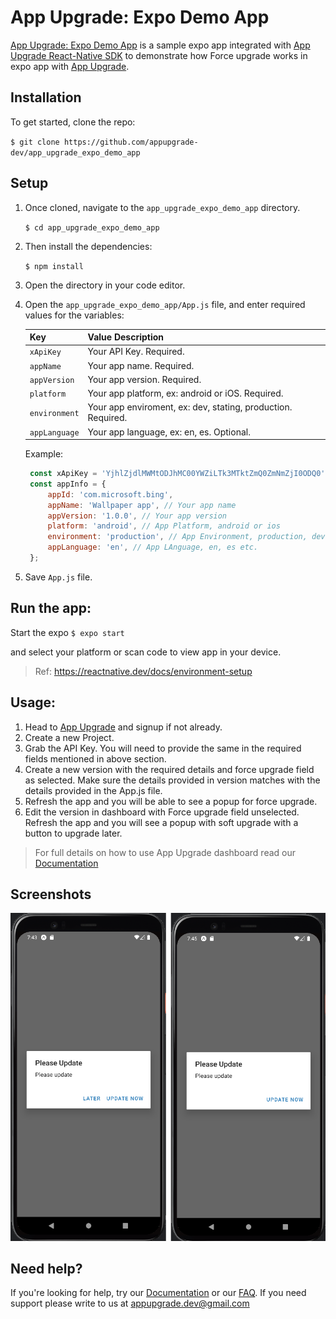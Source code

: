 # App Upgrade: Expo Demo App

[App Upgrade: Expo Demo App](https://github.com/appupgrade-dev/app_upgrade_expo_demo_app) is a sample expo app integrated with [App Upgrade React-Native SDK](https://www.npmjs.com/package/app-upgrade-react-native-sdk) to demonstrate how Force upgrade works in expo app with [App Upgrade](https://appupgrade.dev). 


## Installation

To get started, clone the repo:

`$ git clone https://github.com/appupgrade-dev/app_upgrade_expo_demo_app`

## Setup

1. Once cloned, navigate to the `app_upgrade_expo_demo_app` directory.

   `$ cd app_upgrade_expo_demo_app`

2. Then install the dependencies:

   `$ npm install`

3. Open the directory in your code editor.

4. Open the `app_upgrade_expo_demo_app/App.js` file, and enter required values for the variables:

   | Key                   | Value Description |
   | -----------------------|-------------|
   | `xApiKey`     | Your API Key. Required. |
   | `appName`  | Your app name. Required. |
   | `appVersion`  | Your app version. Required. |
   | `platform`  | Your app platform, ex: android or iOS. Required. |
   | `environment`  | Your app enviroment, ex: dev, stating, production. Required. |
   | `appLanguage`  | Your app language, ex: en, es. Optional. |

   Example:

   ```js
    const xApiKey = 'YjhlZjdlMWMtODJhMC00YWZiLTk3MTktZmQ0ZmNmZjI0ODQ0';
    const appInfo = {
        appId: 'com.microsoft.bing',
        appName: 'Wallpaper app', // Your app name
        appVersion: '1.0.0', // Your app version
        platform: 'android', // App Platform, android or ios
        environment: 'production', // App Environment, production, development
        appLanguage: 'en', // App LAnguage, en, es etc.
    };
   ```

5. Save `App.js` file.

## Run the app:
   Start the expo
   `$ expo start`

   and select your platform or scan code to view app in your device.

> Ref: https://reactnative.dev/docs/environment-setup

## Usage:   

1. Head to [App Upgrade](https://appupgrade.dev) and signup if not already.
2. Create a new Project.
3. Grab the API Key. You will need to provide the same in the required fields mentioned in above section.
4. Create a new version with the required details and force upgrade field as selected. Make sure the details provided in version matches with the details provided in the App.js file.
5. Refresh the app and you will be able to see a popup for force upgrade.
6. Edit the version in dashboard with Force upgrade field unselected. Refresh the app and you will see a popup with soft upgrade with a button to upgrade later.
 > For full details on how to use App Upgrade dashboard read our [Documentation](https://appupgrade.dev/docs)

## Screenshots
 ![forceupgrade_expo](https://raw.githubusercontent.com/appupgrade-dev/app-upgrade-assets/main/images/forceupgrade_expo.png)

## Need help?

If you're looking for help, try our [Documentation](https://appupgrade.dev/docs/) or our [FAQ](https://appupgrade.dev/docs/app-upgrade-faq).
If you need support please write to us at appupgrade.dev@gmail.com
